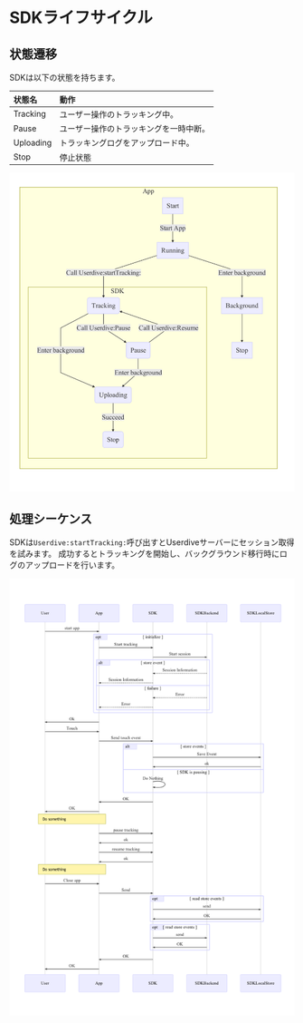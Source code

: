 # SDKライフサイクル

## 状態遷移

SDKは以下の状態を持ちます。

| 状態名    | 動作                                   |
|:----------|:---------------------------------------|
| Tracking  | ユーザー操作のトラッキング中。         |
| Pause     | ユーザー操作のトラッキングを一時中断。 |
| Uploading | トラッキングログをアップロード中。     |
| Stop      | 停止状態                               |

![lifecycle](../files/lifecycle.png)

## 処理シーケンス

SDKは`Userdive:startTracking:`呼び出すとUserdiveサーバーにセッション取得を試みます。
成功するとトラッキングを開始し、バックグラウンド移行時にログのアップロードを行います。

![sequence](../files/sequence.png)

